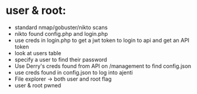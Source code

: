 # user & root:
  - standard nmap/gobuster/nikto scans
  - nikto found config.php and login.php
  - use creds in login.php to get a jwt token to login to api and get an API token
  - look at users table
  - specify a user to find their password
  - Use Derry's creds found from API on /management to find config.json
  - use creds found in config.json to log into ajenti
  - File explorer -> both user and root flag
  - user & root pwned
